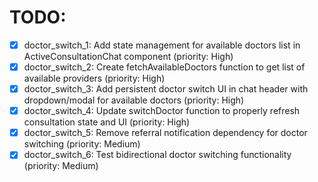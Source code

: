 # TODO:

- [x] doctor_switch_1: Add state management for available doctors list in ActiveConsultationChat component (priority: High)
- [x] doctor_switch_2: Create fetchAvailableDoctors function to get list of available providers (priority: High)
- [x] doctor_switch_3: Add persistent doctor switch UI in chat header with dropdown/modal for available doctors (priority: High)
- [x] doctor_switch_4: Update switchDoctor function to properly refresh consultation state and UI (priority: High)
- [x] doctor_switch_5: Remove referral notification dependency for doctor switching (priority: Medium)
- [x] doctor_switch_6: Test bidirectional doctor switching functionality (priority: Medium)
